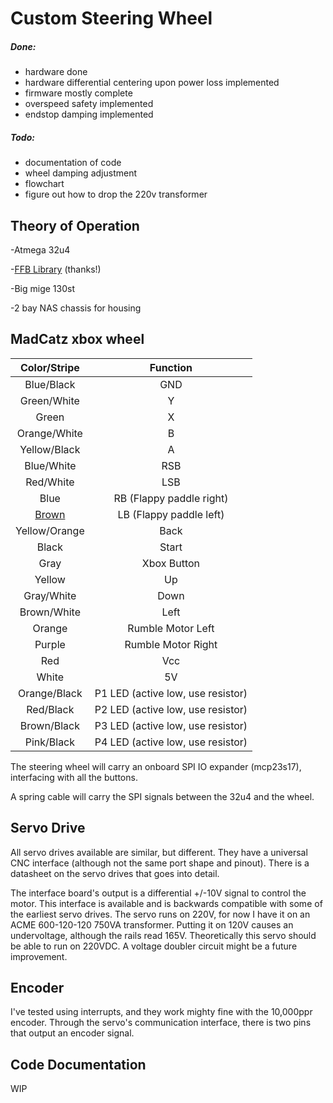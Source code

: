 # Custom Steering Wheel

##### Done:

- hardware done
- hardware differential centering upon power loss implemented
- firmware mostly complete
- overspeed safety implemented
- endstop damping implemented

##### Todo:

- documentation of code
- wheel damping adjustment
- flowchart
- figure out how to drop the 220v transformer

## Theory of Operation

-Atmega 32u4

-[FFB Library](https://github.com/YukMingLaw/ArduinoJoystickWithFFBLibrary) (thanks!)

-Big mige 130st

-2 bay NAS chassis for housing

## MadCatz xbox wheel

|             Color/Stripe              |         Function         |
| :-----------------------------------: | :----------------------: |
|              Blue/Black              |           GND            |
|              Green/White              |            Y             |
|                 Green                 |            X             |
|             Orange/White              |            B             |
|             Yellow/Black              |            A             |
|              Blue/White               |           RSB            |
|               Red/White               |           LSB            |
|                 Blue                  | RB (Flappy paddle right) |
| [Brown](https://youtu.be/lzqCQxi3ENE) | LB (Flappy paddle left)  |
| Yellow/Orange | Back |
| Black | Start |
| Gray | Xbox Button |
| Yellow | Up |
|              Gray/White               |               Down                |
|              Brown/White              |               Left                |
|                Orange                 |         Rumble Motor Left         |
|                Purple                 |        Rumble Motor Right         |
|                  Red                  |                Vcc                |
| White | 5V |
| Orange/Black | P1 LED (active low, use resistor) |
| Red/Black | P2 LED (active low, use resistor) |
| Brown/Black | P3 LED (active low, use resistor) |
| Pink/Black | P4 LED (active low, use resistor) |

The steering wheel will carry an onboard SPI IO expander (mcp23s17), interfacing with all the buttons.

A spring cable will carry the SPI signals between the 32u4 and the wheel.

## Servo Drive

All servo drives available are similar, but different. They have a universal CNC interface (although not the same port shape and pinout). There is a datasheet on the servo drives that goes into detail.



The interface board's output is a differential +/-10V signal to control the motor. This interface is available and is backwards compatible with some of the earliest servo drives. The servo runs on 220V, for now I have it on an ACME 600-120-120 750VA transformer. Putting it on 120V causes an undervoltage, although the rails read 165V. Theoretically this servo should be able to run on 220VDC. A voltage doubler circuit might be a future improvement.

## Encoder

I've tested using interrupts, and they work mighty fine with the 10,000ppr encoder. Through the servo's communication interface, there is two pins that output an encoder signal.

## Code Documentation



WIP